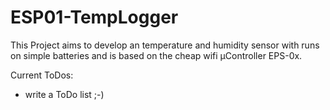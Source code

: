 # ESP01-TempLogger

This Project aims to develop an temperature and humidity sensor with runs on simple batteries and is based on the cheap wifi µController EPS-0x.

Current ToDos:
* write a ToDo list ;-)
